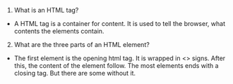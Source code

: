 1. What is an HTML tag?
- A HTML tag is a container for content. It is used to tell the browser, what contents the elements contain.
2. What are the three parts of an HTML element?
- The first element is the opening html tag. It is wrapped in <> signs. After this, the content of the element follow. The most elements ends with a closing tag. But there are some without it.
